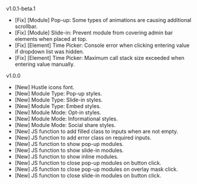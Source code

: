 v1.0.1-beta.1
- [Fix] [Module]  Pop-up: Some types of animations are causing additional scrollbar.
- [Fix] [Module]  Slide-in: Prevent module from covering admin bar elements when placed at top.
- [Fix] [Element] Time Picker: Console error when clicking entering value if dropdown list was hidden.
- [Fix] [Element] Time Picker: Maximum call stack size exceeded when entering value manually.


v1.0.0
- [New] Hustle icons font.
- [New] Module Type: Pop-up styles.
- [New] Module Type: Slide-in styles.
- [New] Module Type: Embed styles.
- [New] Module Mode: Opt-in styles.
- [New] Module Mode: Informational styles.
- [New] Module Mode: Social share styles.
- [New] JS function to add filled class to inputs when are not empty.
- [New] JS function to add error class on required inputs.
- [New] JS function to show pop-up modules.
- [New] JS function to show slide-in modules.
- [New] JS function to show inline modules.
- [New] JS function to close pop-up modules on button click.
- [New] JS function to close pop-up modules on overlay mask click.
- [New] JS function to close slide-in modules on button click.